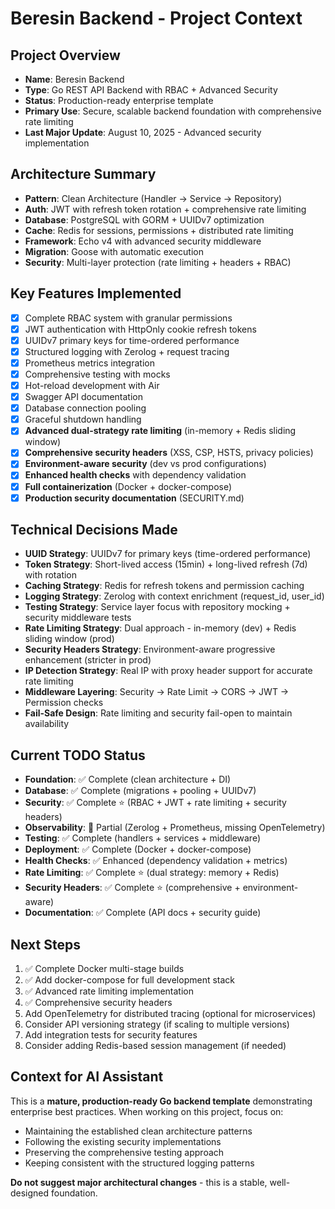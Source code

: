 # Beresin Backend - Project Context

## Project Overview
- **Name**: Beresin Backend
- **Type**: Go REST API Backend with RBAC + Advanced Security
- **Status**: Production-ready enterprise template
- **Primary Use**: Secure, scalable backend foundation with comprehensive rate limiting
- **Last Major Update**: August 10, 2025 - Advanced security implementation

## Architecture Summary
- **Pattern**: Clean Architecture (Handler -> Service -> Repository)
- **Auth**: JWT with refresh token rotation + comprehensive rate limiting
- **Database**: PostgreSQL with GORM + UUIDv7 optimization
- **Cache**: Redis for sessions, permissions + distributed rate limiting
- **Framework**: Echo v4 with advanced security middleware
- **Migration**: Goose with automatic execution
- **Security**: Multi-layer protection (rate limiting + headers + RBAC)

## Key Features Implemented
- [x] Complete RBAC system with granular permissions
- [x] JWT authentication with HttpOnly cookie refresh tokens  
- [x] UUIDv7 primary keys for time-ordered performance
- [x] Structured logging with Zerolog + request tracing
- [x] Prometheus metrics integration
- [x] Comprehensive testing with mocks
- [x] Hot-reload development with Air
- [x] Swagger API documentation
- [x] Database connection pooling
- [x] Graceful shutdown handling
- [x] **Advanced dual-strategy rate limiting** (in-memory + Redis sliding window)
- [x] **Comprehensive security headers** (XSS, CSP, HSTS, privacy policies)
- [x] **Environment-aware security** (dev vs prod configurations)
- [x] **Enhanced health checks** with dependency validation
- [x] **Full containerization** (Docker + docker-compose)
- [x] **Production security documentation** (SECURITY.md)

## Technical Decisions Made
- **UUID Strategy**: UUIDv7 for primary keys (time-ordered performance)
- **Token Strategy**: Short-lived access (15min) + long-lived refresh (7d) with rotation
- **Caching Strategy**: Redis for refresh tokens and permission caching
- **Logging Strategy**: Zerolog with context enrichment (request_id, user_id)
- **Testing Strategy**: Service layer focus with repository mocking + security middleware tests
- **Rate Limiting Strategy**: Dual approach - in-memory (dev) + Redis sliding window (prod)
- **Security Headers Strategy**: Environment-aware progressive enhancement (stricter in prod)
- **IP Detection Strategy**: Real IP with proxy header support for accurate rate limiting
- **Middleware Layering**: Security -> Rate Limit -> CORS -> JWT -> Permission checks
- **Fail-Safe Design**: Rate limiting and security fail-open to maintain availability

## Current TODO Status
- **Foundation**: ✅ Complete (clean architecture + DI)
- **Database**: ✅ Complete (migrations + pooling + UUIDv7)
- **Security**: ✅ Complete ⭐ (RBAC + JWT + rate limiting + security headers)
- **Observability**: 🔄 Partial (Zerolog + Prometheus, missing OpenTelemetry)
- **Testing**: ✅ Complete (handlers + services + middleware)
- **Deployment**: ✅ Complete (Docker + docker-compose)
- **Health Checks**: ✅ Enhanced (dependency validation + metrics)
- **Rate Limiting**: ✅ Complete ⭐ (dual strategy: memory + Redis)
- **Security Headers**: ✅ Complete ⭐ (comprehensive + environment-aware)
- **Documentation**: ✅ Complete (API docs + security guide)

## Next Steps
1. ✅ Complete Docker multi-stage builds
2. ✅ Add docker-compose for full development stack
3. ✅ Advanced rate limiting implementation 
4. ✅ Comprehensive security headers
5. Add OpenTelemetry for distributed tracing (optional for microservices)
6. Consider API versioning strategy (if scaling to multiple versions)
7. Add integration tests for security features
8. Consider adding Redis-based session management (if needed)

## Context for AI Assistant
This is a **mature, production-ready Go backend template** demonstrating enterprise best practices. When working on this project, focus on:
- Maintaining the established clean architecture patterns
- Following the existing security implementations  
- Preserving the comprehensive testing approach
- Keeping consistent with the structured logging patterns

**Do not suggest major architectural changes** - this is a stable, well-designed foundation.
